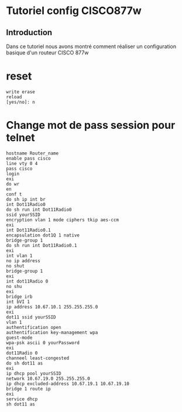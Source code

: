# Tutoriel config CISCO877w

## Introduction
Dans ce tutoriel nous avons montré comment réaliser un configuration basique d'un routeur CISCO 877w 

# reset
```
write erase
reload
[yes/no]: n
```
# Change mot de pass session pour telnet
```
hostname Router_name
enable pass cisco
line vty 0 4
pass cisco
login
exi
do wr
en 
conf t
do sh ip int br
int Dot11Radio0
do sh run int Dot11Radio0
ssid yourSSID
encryption vlan 1 mode ciphers tkip aes-ccm
exi
int Dot11Radio0.1
encapsulation dot1Q 1 native
bridge-group 1
do sh run int Dot11Radio0.1
exi
int vlan 1
no ip address
no shut
bridge-group 1
exi
int dot11Radio 0
no shu
exi
bridge irb
int bVI 1
ip address 10.67.10.1 255.255.255.0
exi
dot11 ssid yourSSID
vlan 1
authentification open
authentification key-management wpa
guest-mode
wpa-psk ascii 0 yourPassword
exi
dot11Radio 0
channeel least-congested
do sh dot11 as
exi
ip dhcp pool yourSSID
network 10.67.19.0 255.255.255.0
ip dhcp excluded-address 10.67.19.1 10.67.19.10
bridge 1 route ip
exi
service dhcp
sh dot11 as
```
